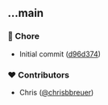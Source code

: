 
## ...main


### 🏡 Chore

- Initial commit ([d96d374](https://github.com/stacksjs/vite-plugin-layouts/commit/d96d374))

### ❤️ Contributors

- Chris ([@chrisbbreuer](https://github.com/chrisbbreuer))

